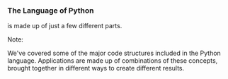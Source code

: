 ### The Language of Python

is made up of just a few different parts.

Note:

We've covered some of the major code structures included in the Python language. Applications are made up of combinations of these concepts, brought together in different ways to create different results.